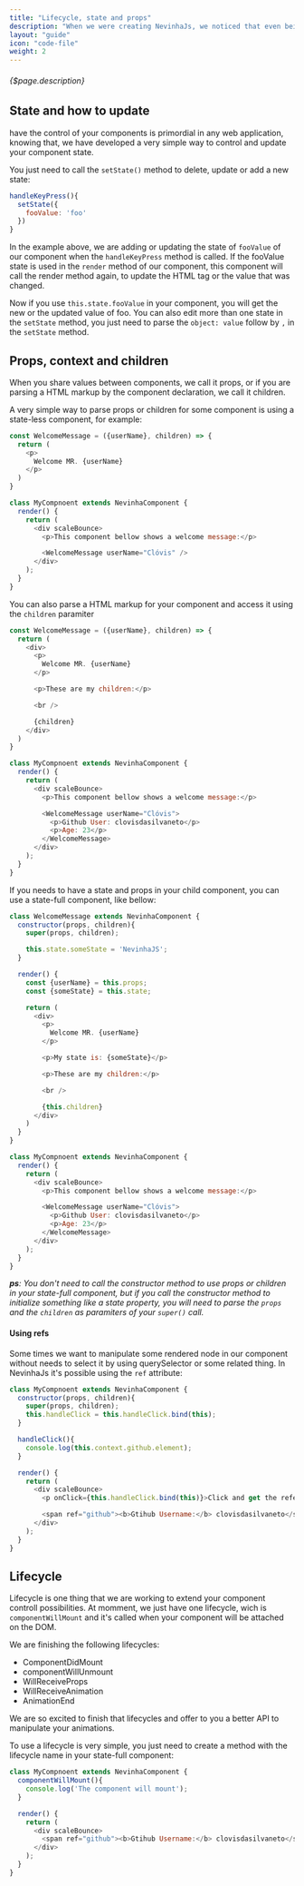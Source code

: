 ```yaml
---
title: "Lifecycle, state and props"
description: "When we were creating NevinhaJs, we noticed that even being a framework animation based, we would need some thing to control our components animations states and references of our components tags DOM representations. The follow topics in this section, will show you how to do it."
layout: "guide"
icon: "code-file"
weight: 2
---
```


###### {$page.description}

<article id="1">

## State and how to update

have the control of your components is primordial in any web application, knowing that, we have developed a very simple way to control and update your component state.

You just need to call the `setState()` method to delete, update or add a new state:

```javascript
handleKeyPress(){
  setState({
    fooValue: 'foo'
  })
}
```

In the example above, we are adding or updating the state of `fooValue` of our component when the `handleKeyPress` method is called. If the fooValue state is used in the `render` method of our component, this component will call the render method again, to update the HTML tag or the value that was changed.

Now if you use `this.state.fooValue` in your component, you will get the new or the updated value of foo. You can also edit more than one state in the `setState` method, you just need to parse the `object: value` follow by `,` in the `setState` method.
</article>

<article id="2">

## Props, context and children
When you share values between components, we call it props, or if you are parsing a HTML markup by the component declaration, we call it children.

A very simple way to parse props or children for some component is using a state-less component, for example:

```javascript
const WelcomeMessage = ({userName}, children) => {
  return (
    <p>
      Welcome MR. {userName}
    </p>
  )
}

class MyCompnoent extends NevinhaComponent {
  render() {
    return (
      <div scaleBounce>
        <p>This component bellow shows a welcome message:</p>

        <WelcomeMessage userName="Clóvis" />
      </div>
    );
  }
}
```

You can also parse a HTML markup for your component and access it using the `children` paramiter


```javascript
const WelcomeMessage = ({userName}, children) => {
  return (
    <div>
      <p>
        Welcome MR. {userName}
      </p>

      <p>These are my children:</p>

      <br />

      {children}
    </div>
  )
}

class MyCompnoent extends NevinhaComponent {
  render() {
    return (
      <div scaleBounce>
        <p>This component bellow shows a welcome message:</p>

        <WelcomeMessage userName="Clóvis">
          <p>Github User: clovisdasilvaneto</p>
          <p>Age: 23</p>
        </WelcomeMessage>
      </div>
    );
  }
}
```

If you needs to have a state and props in your child component, you can use a state-full component, like bellow:

```javascript
class WelcomeMessage extends NevinhaComponent {
  constructor(props, children){
    super(props, children);

    this.state.someState = 'NevinhaJS';
  }

  render() {
    const {userName} = this.props;
    const {someState} = this.state;

    return (
      <div>
        <p>
          Welcome MR. {userName}
        </p>

        <p>My state is: {someState}</p>

        <p>These are my children:</p>

        <br />

        {this.children}
      </div>
    )
  }
}

class MyCompnoent extends NevinhaComponent {
  render() {
    return (
      <div scaleBounce>
        <p>This component bellow shows a welcome message:</p>

        <WelcomeMessage userName="Clóvis">
          <p>Github User: clovisdasilvaneto</p>
          <p>Age: 23</p>
        </WelcomeMessage>
      </div>
    );
  }
}
```
***ps**: You don't need to call the constructor method to use props or children in your state-full component, but if you call the constructor method to initialize something like a state property, you will need to parse the `props` and the `children` as paramiters of your `super()` call.*

#### Using refs
Some times we want to manipulate some rendered node in our component without needs to select it by using querySelector or some related thing. In NevinhaJs it's possible using the `ref` attribute:

```javascript
class MyCompnoent extends NevinhaComponent {
  constructor(props, children){
    super(props, children);
    this.handleClick = this.handleClick.bind(this);
  }

  handleClick(){
    console.log(this.context.github.element);
  }

  render() {
    return (
      <div scaleBounce>
        <p onClick={this.handleClick.bind(this)}>Click and get the reference of the span bellow in your browser console</p>

        <span ref="github"><b>Gtihub Username:</b> clovisdasilvaneto</span>
      </div>
    );
  }
}
```
</article>

<article id="3">

## Lifecycle

Lifecycle is one thing that we are working to extend your component controll possibilities. At momment, we just have one lifecycle, wich is `componentWillMount` and it's called when your component will be attached on the DOM.

We are finishing the following lifecycles:

- ComponentDidMount
- componentWillUnmount
- WillReceiveProps
- WillReceiveAnimation
- AnimationEnd

We are so excited to finish that lifecycles and offer to you a better API to manipulate your animations.

To use a lifecycle is very simple, you just need to create a method with the lifecycle name in your state-full component:

```javascript
class MyCompnoent extends NevinhaComponent {
  componentWillMount(){
    console.log('The component will mount');
  }

  render() {
    return (
      <div scaleBounce>
        <span ref="github"><b>Gtihub Username:</b> clovisdasilvaneto</span>
      </div>
    );
  }
}
```
</article>